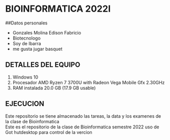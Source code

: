 # BIOINFORMATICA 2022I
##Datos personales 
- Gonzales Molina Edison Fabricio
- Biotecnologo
- Soy de Ibarra
- me gusta jugar basquet 
## DETALLES DEL EQUIPO
1. Windows 10
2. Procesador AMD Ryzen 7 3700U with Radeon Vega Mobile Gfx 2.30GHz
3. RAM instalada 20.0 GB (17.9 GB usable)
## EJECUCION 

Este repositorio se tiene almacenado las tareas, la data y los examenes de la clase de Bioinformatica  
Este es el repositorio de la clase de Bioinformatica semestre 2022
uso de Got hutdesktop para control de la vercion 

